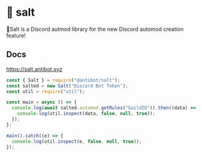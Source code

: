 # 🧂 salt
 🧂Salt is a Discord autmod library for the new Discord automod creation feature!

## Docs
https://salt.antibot.xyz
```js
const { Salt } = require("@antibot/salt");
const salted = new Salt("Discord Bot Token");
const util = require("util");

const main = async () => {
  console.log(await salted.automod.getRules("GuildID")).then((data) => {
    console.log(util.inspect(data, false, null, true));
  });
};

main().catch((e) => {
  console.log(util.inspect(e, false, null, true));
});
```

